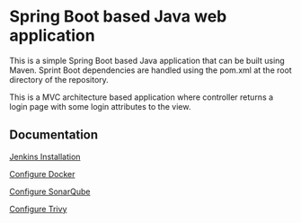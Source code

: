 
# Spring Boot based Java web application

This is a simple Spring Boot based Java application that can be built using Maven. Sprint Boot dependencies are handled using the pom.xml at the root directory of the repository.

This is a MVC architecture based application where controller returns a login page with some login attributes to the view.

## Documentation

[Jenkins Installation](https://github.com/mahesh430/cicd-pipeline/blob/main/jenkins-installation.md)

[Configure Docker](https://github.com/mahesh430/cicd-pipeline/blob/main/docker-configuration.md)

[Configure SonarQube](https://github.com/mahesh430/cicd-pipeline/blob/main/sonarqube-configuration.md)

[Configure Trivy](https://github.com/mahesh430/cicd-pipeline/blob/main/image-scanner-trivy-setup.md)
